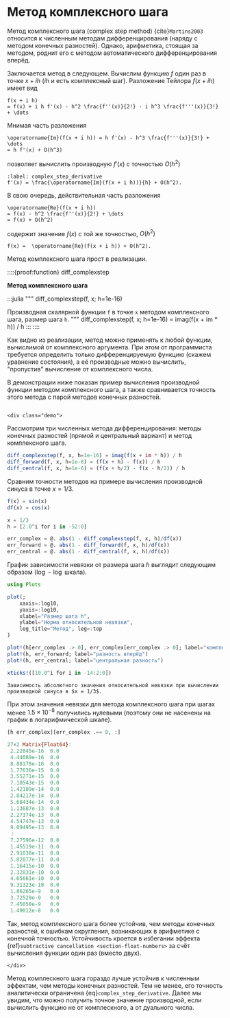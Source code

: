 # Метод комплексного шага

Метод комплексного шага (complex step method) {cite}`Martins2003` относится к численным методам дифференцирования (наряду с методом конечных разностей).
Однако, арифметика, стоящая за методом, роднит его с методом автоматического дифференцирования вперёд.

Заключается метод в следующем.
Вычислим функцию $f$ один раз в точке $x + i h$ ($i h$ и есть комплексный шаг).
Разложение Тейлора $f(x + ih)$ имеет вид
```{math}
f(x + i h)
= f(x) + i h f'(x) - h^2 \frac{f''(x)}{2!} - i h^3 \frac{f'''(x)}{3!} + \dots
```
Мнимая часть разложения
```{math}
\operatorname{Im}(f(x + i h)) = h f'(x) - h^3 \frac{f'''(x)}{3!} + \dots
= h f'(x) + O(h^3)
```
позволяет вычислить производную $f'(x)$ с точностью $O(h^2)$
```{math}
:label: complex_step_derivative
f'(x) = \frac{\operatorname{Im}(f(x + i h))}{h} + O(h^2).
```
В свою очередь, действительная часть разложения
```{math}
\operatorname{Re}(f(x + i h))
= f(x) - h^2 \frac{f''(x)}{2!} + \dots
= f(x) + O(h^2)
```
содержит значение $f(x)$ с той же точностью, $O(h^2)$
```{math}
f(x) =  \operatorname{Re}(f(x + i h)) + O(h^2).
```

Метод комплексного шага прост в реализации.

::::{proof:function} diff_complexstep

**Метод комплексного шага**

:::julia
"""
    diff_complexstep(f, x; h=1e-16)

Производная скалярной функции `f` в точке `x` методом комплексного шага,
размер шага `h`.
"""
diff_complexstep(f, x; h=1e-16) = imag(f(x + im * h)) / h
:::
::::

Как видно из реализации, метод можно применять к любой функции, вычислимой от комплекcного аргумента.
При этом от программиста требуется определить только дифференцируемую функцию (скажем уравнение состояния), а её производные можно вычислить, "пропустив" вычисление от комплексного числа.


В демонстрации ниже показан пример вычисления производной функции методом комплексного шага, а также сравнивается точность этого метода с парой методов конечных разностей.

```{proof:demo}
```
```{raw} html
<div class="demo">
```

Рассмотрим три численных метода дифференцирования: методы конечных разностей (прямой и центральный вариант) и метод комплексного шага.

```julia
diff_complexstep(f, x, h=1e-16) = imag(f(x + im * h)) / h
diff_forward(f, x, h=1e-8) = (f(x + h) - f(x)) / h
diff_central(f, x, h=1e-6) = (f(x + h/2) - f(x - h/2)) / h
```

Сравним точности методов на примере вычисления производной синуса в точке $x = 1/3$.

```julia
f(x) = sin(x)
df(x) = cos(x)

x = 1/3
h = [2.0^i for i in -52:0]

err_complex = @. abs(1 - diff_complexstep(f, x, h)/df(x))
err_forward = @. abs(1 - diff_forward(f, x, h)/df(x))
err_central = @. abs(1 - diff_central(f, x, h)/df(x))
```

График зависимости невязки от размера шага $h$ выглядит следующим образом ($\log-\log$ шкала).

```julia
using Plots

plot(;
    xaxis=:log10,
    yaxis=:log10,
    xlabel="Размер шага h",
    ylabel="Норма относительной невязки",
    leg_title="Метод", leg=:top
)

plot!(h[err_complex .> 0], err_complex[err_complex .> 0]; label="комплексный шаг")
plot!(h, err_forward; label="разность вперёд")
plot!(h, err_central; label="центральная разность")

xticks!([10.0^i for i in -14:2:0])
```

```{figure} static/forward_central_complex_error.svg
Зависимость абсолютного значения относительной невязки при вычислении производной синуса в $x = 1/3$.
```

При этом значения невязки для метода комплексного шага при шагах менее $1.5 \times 10^{-8}$ получились нулевыми (поэтому они не насенены на график в логарифмической шкале).

```julia
[h err_complex][err_complex .== 0, :]
```
```julia
27×2 Matrix{Float64}:
 2.22045e-16  0.0
 4.44089e-16  0.0
 8.88178e-16  0.0
 1.77636e-15  0.0
 3.55271e-15  0.0
 7.10543e-15  0.0
 1.42109e-14  0.0
 2.84217e-14  0.0
 5.68434e-14  0.0
 1.13687e-13  0.0
 2.27374e-13  0.0
 4.54747e-13  0.0
 9.09495e-13  0.0
 ⋮            
 7.27596e-12  0.0
 1.45519e-11  0.0
 2.91038e-11  0.0
 5.82077e-11  0.0
 1.16415e-10  0.0
 2.32831e-10  0.0
 4.65661e-10  0.0
 9.31323e-10  0.0
 1.86265e-9   0.0
 3.72529e-9   0.0
 7.45058e-9   0.0
 1.49012e-8   0.0
```

Так, метод комплексного шага более устойчив, чем методы конечных разностей, к ошибкам округления, возникающих в арифметике с конечной точностью.
Устойчивость кроется в избегании эффекта {ref}`subtractive cancellation <section-float-numbers>` за счёт вычисления функции один раз (вместо двух).
```{raw} html
</div>
```

Метод комплескного шага гораздо лучше устойчив к численным эффектам, чем методы конечных разностей.
Тем не менее, его точность аналитически ограничена {eq}`complex_step_derivative`.
Далее мы увидим, что можно получить точное значение производной, если вычислить функцию не от комплескного, а от дуального числа.
